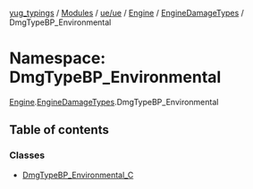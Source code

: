 [yug_typings](../README.md) / [Modules](../modules.md) / [ue/ue](ue_ue.md) / [Engine](ue_ue.Engine.md) / [EngineDamageTypes](ue_ue.Engine.EngineDamageTypes.md) / DmgTypeBP\_Environmental

# Namespace: DmgTypeBP\_Environmental

[Engine](ue_ue.Engine.md).[EngineDamageTypes](ue_ue.Engine.EngineDamageTypes.md).DmgTypeBP_Environmental

## Table of contents

### Classes

- [DmgTypeBP\_Environmental\_C](../classes/ue_ue.Engine.EngineDamageTypes.DmgTypeBP_Environmental.DmgTypeBP_Environmental_C.md)
